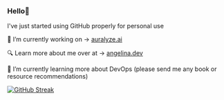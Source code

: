 ### Hello👋

<!--
**angelinaaziz/angelinaaziz** is a ✨ _special_ ✨ repository because its `README.md` (this file) appears on your GitHub profile.
![GitHub Views](https://komarev.com/ghpvc/?username=angelinaaziz)

Here are some ideas to get you started:

- 🔭 I’m currently working on ...
- 🌱 I’m currently learning ...
- 👯 I’m looking to collaborate on ...
- 🤔 I’m looking for help with ...
- 💬 Ask me about ...
- 📫 How to reach me: ...
- 😄 Pronouns: ...
[![Anurag's GitHub stats](https://github-readme-stats.vercel.app/api?username=angelinaaziz)](https://github.com/angelinaaziz/github-readme-stats)
- ⚡ Fun fact: ...
-->
I've just started using GitHub properly for personal use <br>

🔭 I’m currently working on -> [auralyze.ai](https://www.auralyze.ai) <br>

🔍 Learn more about me over at -> [angelina.dev](https://www.angelina.dev/about) <br>

🌱 I’m currently learning more about DevOps (please send me any book or resource recommendations) <br>

[![GitHub Streak](https://github-readme-streak-stats.herokuapp.com?user=angelinaaziz&theme=tokyonight-duo&hide_border=true)](https://git.io/streak-stats) <br>

